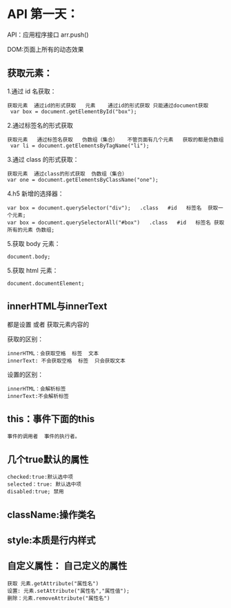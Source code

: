 # API 第一天：

API：应用程序接口 arr.push()

DOM:页面上所有的动态效果

## 获取元素：

1.通过 id 名获取：

    获取元素  通过id的形式获取   元素    通过id的形式获取 只能通过document获取
     var box = document.getElementById("box");

2.通过标签名的形式获取

    获取元素   通过标签名获取   伪数组（集合）   不管页面有几个元素   获取的都是伪数组
     var li = document.getElementsByTagName("li");

3.通过 class 的形式获取：

    获取元素  通过class的形式获取  伪数组（集合）
    var one = document.getElementsByClassName("one");

4.h5 新增的选择器：

    var box = document.querySelector("div");   .class   #id   标签名  获取一个元素;
    var box = document.querySelectorAll("#box")   .class   #id   标签名 获取所有的元素 伪数组;

5.获取 body 元素：

    document.body;

5.获取 html 元素：

    document.documentElement;

## innerHTML与innerText

都是设置 或者 获取元素内容的

获取的区别：

    innerHTML：会获取空格  标签  文本
    innerText: 不会获取空格  标签  只会获取文本

设置的区别：

    innerHTML：会解析标签
    innerText:不会解析标签

## this：事件下面的this

    事件的调用者  事件的执行者。

## 几个true默认的属性

    checked:true:默认选中项
    selected：true: 默认选中项
    disabled:true; 禁用

## className:操作类名

## style:本质是行内样式

## 自定义属性： 自己定义的属性

    获取 元素.getAttribute("属性名")
    设置: 元素.setAttribute("属性名","属性值");
    删除：元素.removeAttribute("属性名")
